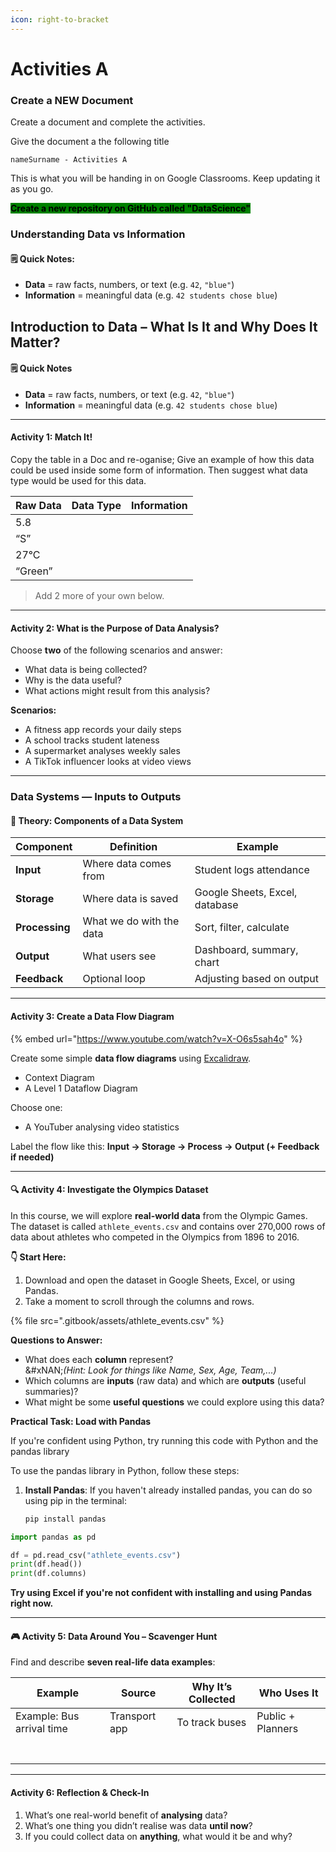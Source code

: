 ```yaml
---
icon: right-to-bracket
---
```


# Activities A

### Create a NEW Document

Create a document and complete the activities.&#x20;

Give the document a the following title

`nameSurname - Activities A`

This is what you will be handing in on Google Classrooms. Keep updating it as you go.

<mark style="background-color:green;">**Create a new repository on GitHub called "DataScience"**</mark>

### Understanding Data vs Information

#### 🗒️ Quick Notes:

* **Data** = raw facts, numbers, or text (e.g. `42`, `"blue"`)
* **Information** = meaningful data (e.g. `42 students chose blue`)

## Introduction to Data – What Is It and Why Does It Matter?

#### 🗒️ Quick Notes

* **Data** = raw facts, numbers, or text (e.g. `42`, `"blue"`)
* **Information** = meaningful data (e.g. `42 students chose blue`)

***

#### Activity 1: Match It!

Copy the table in a Doc and re-oganise; Give an example of how this data could be used inside some form of information. Then suggest what data type would be used for this data.

| **Raw Data** | Data Type | **Information** |
| ------------ | --------- | --------------- |
| 5.8          |           |                 |
| “S”          |           |                 |
| 27°C         |           |                 |
| “Green”      |           |                 |

> Add 2 more of your own below.

***

#### Activity 2: What is the Purpose of Data Analysis?

Choose **two** of the following scenarios and answer:

* What data is being collected?
* Why is the data useful?
* What actions might result from this analysis?

**Scenarios:**

* A fitness app records your daily steps
* A school tracks student lateness
* A supermarket analyses weekly sales
* A TikTok influencer looks at video views

***

### Data Systems — Inputs to Outputs

#### 📒 Theory: Components of a Data System

| Component      | Definition               | Example                        |
| -------------- | ------------------------ | ------------------------------ |
| **Input**      | Where data comes from    | Student logs attendance        |
| **Storage**    | Where data is saved      | Google Sheets, Excel, database |
| **Processing** | What we do with the data | Sort, filter, calculate        |
| **Output**     | What users see           | Dashboard, summary, chart      |
| **Feedback**   | Optional loop            | Adjusting based on output      |

***

#### Activity 3: Create a Data Flow Diagram

{% embed url="https://www.youtube.com/watch?v=X-O6s5sah4o" %}

Create some simple **data flow diagrams** using [Excalidraw](https://excalidraw.com/).

* Context Diagram
* A  Level 1 Dataflow Diagram

Choose one:

* A YouTuber analysing video statistics

Label the flow like this:**Input → Storage → Process → Output (+ Feedback if needed)**



***



#### 🔍 Activity 4: Investigate the Olympics Dataset

In this course, we will explore **real-world data** from the Olympic Games. The dataset is called `athlete_events.csv` and contains over 270,000 rows of data about athletes who competed in the Olympics from 1896 to 2016.

**👇 Start Here:**

1. Download and open the dataset in Google Sheets, Excel, or using Pandas.
2. Take a moment to scroll through the columns and rows.

{% file src=".gitbook/assets/athlete_events.csv" %}

**Questions to Answer:**

* What does each **column** represent?\
  &#xNAN;_(Hint: Look for things like Name, Sex, Age, Team,...)_
* Which columns are **inputs** (raw data) and which are **outputs** (useful summaries)?
* What might be some **useful questions** we could explore using this data?

**Practical Task: Load with Pandas**

If you're confident using Python, try running this code with Python and the pandas library

To use the pandas library in Python, follow these steps:

1.  **Install Pandas**: If you haven't already installed pandas, you can do so using pip in the terminal:

    ```bash
    pip install pandas
    ```

```python
import pandas as pd

df = pd.read_csv("athlete_events.csv")
print(df.head())
print(df.columns)
```

**Try using Excel if you're not confident with installing and using Pandas right now.**

***

#### 🎮 Activity 5: Data Around You – Scavenger Hunt

Find and describe **seven real-life data examples**:

| Example                   | Source        | Why It’s Collected | Who Uses It       |
| ------------------------- | ------------- | ------------------ | ----------------- |
| Example: Bus arrival time | Transport app | To track buses     | Public + Planners |
|                           |               |                    |                   |
|                           |               |                    |                   |
|                           |               |                    |                   |
|                           |               |                    |                   |
|                           |               |                    |                   |
|                           |               |                    |                   |
|                           |               |                    |                   |

***

#### Activity 6: Reflection & Check-In

1. What’s one real-world benefit of **analysing** data?
2. What’s one thing you didn’t realise was data **until now**?
3. If you could collect data on **anything**, what would it be and why?

